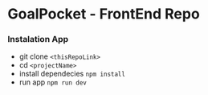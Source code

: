 # GoalPocket - FrontEnd Repo

### Instalation App
- git clone `<thisRepoLink>`
- cd `<projectName>`
- install dependecies `npm install`
- run app `npm run dev`